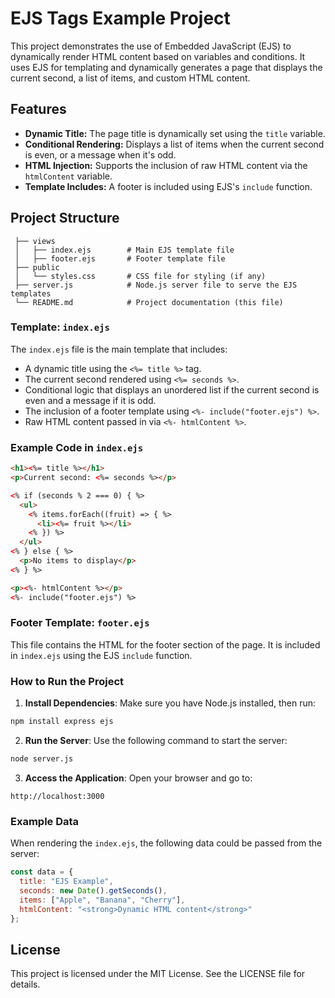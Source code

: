 
# EJS Tags Example Project

This project demonstrates the use of Embedded JavaScript (EJS) to dynamically render HTML content based on variables and conditions. It uses EJS for templating and dynamically generates a page that displays the current second, a list of items, and custom HTML content.

## Features

- **Dynamic Title:** The page title is dynamically set using the `title` variable.
- **Conditional Rendering:** Displays a list of items when the current second is even, or a message when it's odd.
- **HTML Injection:** Supports the inclusion of raw HTML content via the `htmlContent` variable.
- **Template Includes:** A footer is included using EJS's `include` function.

## Project Structure

```
 ├── views 
 │   ├── index.ejs        # Main EJS template file
 │   ├── footer.ejs       # Footer template file
 ├── public
 │   └── styles.css       # CSS file for styling (if any)
 ├── server.js            # Node.js server file to serve the EJS templates
 └── README.md            # Project documentation (this file)
```

### Template: `index.ejs`

The `index.ejs` file is the main template that includes:
- A dynamic title using the `<%= title %>` tag.
- The current second rendered using `<%= seconds %>`.
- Conditional logic that displays an unordered list if the current second is even and a message if it is odd.
- The inclusion of a footer template using `<%- include("footer.ejs") %>`.
- Raw HTML content passed in via `<%- htmlContent %>`.

### Example Code in `index.ejs`

```html
<h1><%= title %></h1>
<p>Current second: <%= seconds %></p>

<% if (seconds % 2 === 0) { %>
  <ul>
    <% items.forEach((fruit) => { %>
      <li><%= fruit %></li>
    <% }) %>
  </ul>
<% } else { %>
  <p>No items to display</p>
<% } %>

<p><%- htmlContent %></p>
<%- include("footer.ejs") %>
```

### Footer Template: `footer.ejs`

This file contains the HTML for the footer section of the page. It is included in `index.ejs` using the EJS `include` function.

### How to Run the Project

1. **Install Dependencies**: Make sure you have Node.js installed, then run:
```bash
npm install express ejs
```

2. **Run the Server**: Use the following command to start the server:
```bash
node server.js
```

3. **Access the Application**: Open your browser and go to:
```
http://localhost:3000
```

### Example Data

When rendering the `index.ejs`, the following data could be passed from the server:

```js
const data = {
  title: "EJS Example",
  seconds: new Date().getSeconds(),
  items: ["Apple", "Banana", "Cherry"],
  htmlContent: "<strong>Dynamic HTML content</strong>"
};
```

## License

This project is licensed under the MIT License. See the LICENSE file for details.
